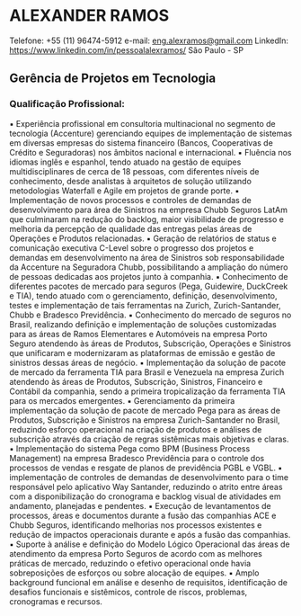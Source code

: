 # ALEXANDER RAMOS

Telefone: +55 (11) 96474-5912
e-mail: eng.alexramos@gmail.com
LinkedIn: https://www.linkedin.com/in/pessoalalexramos/
São Paulo - SP

## Gerência de Projetos em Tecnologia

### Qualificação Profissional:
▪	Experiência profissional em consultoria multinacional no segmento de tecnologia (Accenture) gerenciando equipes de implementação de sistemas em diversas empresas do sistema financeiro (Bancos, Cooperativas de Crédito e Seguradoras) nos âmbitos nacional e internacional.
▪	Fluência nos idiomas inglês e espanhol, tendo atuado na gestão de equipes multidisciplinares de cerca de 18 pessoas, com diferentes níveis de conhecimento, desde analistas à arquitetos de solução utilizando metodologias Waterfall e Agile em projetos de grande porte.
▪	Implementação de novos processos e controles de demandas de desenvolvimento para área de Sinistros na empresa Chubb Seguros LatAm que culminaram na redução do backlog, maior visibilidade de progresso e melhoria da percepção de qualidade das entregas pelas áreas de Operações e Produtos relacionadas.
▪	Geração de relatórios de status e comunicação executiva C-Level sobre o progresso dos projetos e demandas em desenvolvimento na área de Sinistros sob responsabilidade da Accenture na Seguradora Chubb, possibilitando a ampliação do número de pessoas dedicadas aos projetos junto à companhia.
▪	Conhecimento de diferentes pacotes de mercado para seguros (Pega, Guidewire, DuckCreek e TIA), tendo atuado com o gerenciamento, definição, desenvolvimento, testes e implementação de tais ferramentas na Zurich, Zurich-Santander, Chubb e Bradesco Previdência.
▪	Conhecimento do mercado de seguros no Brasil, realizando definição e implementação de soluções customizadas para as áreas de Ramos Elementares e Automóveis na empresa Porto Seguro atendendo às áreas de Produtos, Subscrição, Operações e Sinistros que unificaram e modernizaram as plataformas de emissão e gestão de sinistros dessas áreas de negócio.
▪	Implementação da solução de pacote de mercado da ferramenta TIA para Brasil e Venezuela na empresa Zurich atendendo às áreas de Produtos, Subscrição, Sinistros, Financeiro e Contábil da companhia, sendo a primeira tropicalização da ferramenta TIA para os mercados emergentes.
▪	Gerenciamento da primeira implementação da solução de pacote de mercado Pega para as áreas de Produtos, Subscrição e Sinistros na empresa Zurich-Santander no Brasil, reduzindo esforço operacional na criação de produtos e análises de subscrição através da criação de regras sistêmicas mais objetivas e claras.
▪	Implementação do sistema Pega como BPM (Business Process Management) na empresa Bradesco Previdência para o controle dos processos de vendas e resgate de planos de previdência PGBL e VGBL.
▪	implementação de controles de demandas de desenvolvimento para o time responsável pelo aplicativo Way Santander, reduzindo o atrito entre áreas com a disponibilização do cronograma e backlog visual de atividades em andamento, planejadas e pendentes.
▪	Execução de levantamentos de processos, áreas e documentos durante a fusão das companhias ACE e Chubb Seguros, identificando melhorias nos processos existentes e redução de impactos operacionais durante e após a fusão das companhias.
▪	Suporte à análise e definição do Modelo Lógico Operacional das áreas de atendimento da empresa Porto Seguros de acordo com as melhores práticas de mercado, reduzindo o efetivo operacional onde havia sobreposições de esforços ou sobre alocação de equipes.
▪	Amplo background funcional em análise e desenho de requisitos, identificação de desafios funcionais e sistêmicos, controle de riscos, problemas, cronogramas e recursos.

